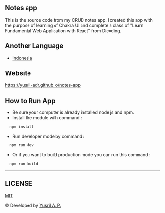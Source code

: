 ## Notes app
This is the source code from my CRUD notes app. I created this app with the purpose of learning of Chakra UI and complete a class of "Learn Fundamental Web Application with React" from Dicoding.
## Another Language
- [Indonesia](./README_id.md)

## Website
https://yusril-adr.github.io/notes-app

## How to Run App
- Be sure your computer is already installed node.js and npm.
- Install the module with command : 
```bash 
  npm install
```
- Run developer mode by command :
```bash 
  npm run dev
```
- Or if you want to build production mode you can run this command :
```bash 
  npm run build
```

---
## LICENSE
[MIT](LICENSE.md)

© Developed by [Yusril A. P.](https://github.com/yusril-adr)